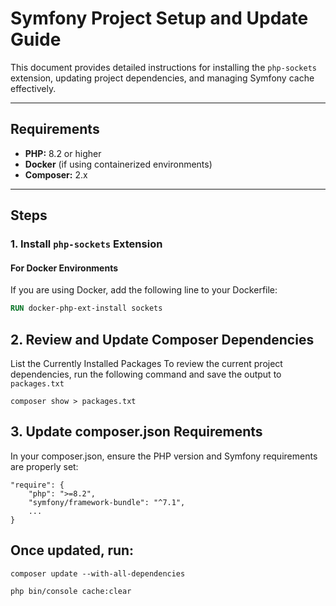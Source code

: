 # Symfony Project Setup and Update Guide

This document provides detailed instructions for installing the `php-sockets` extension, updating project dependencies, and managing Symfony cache effectively.

---

## Requirements

- **PHP:** 8.2 or higher
- **Docker** (if using containerized environments)
- **Composer:** 2.x

---

## Steps

### 1. Install `php-sockets` Extension

#### For Docker Environments
If you are using Docker, add the following line to your Dockerfile:

```dockerfile
RUN docker-php-ext-install sockets
```

## 2. Review and Update Composer Dependencies
List the Currently Installed Packages
To review the current project dependencies, run the following command and save the output to ```packages.txt```

```composer show > packages.txt```

## 3. Update composer.json Requirements
In your composer.json, ensure the PHP version and Symfony requirements are properly set:

```
"require": {
    "php": ">=8.2",
    "symfony/framework-bundle": "^7.1",
    ...
}
```
## Once updated, run:
```
composer update --with-all-dependencies

```
```
php bin/console cache:clear
```

